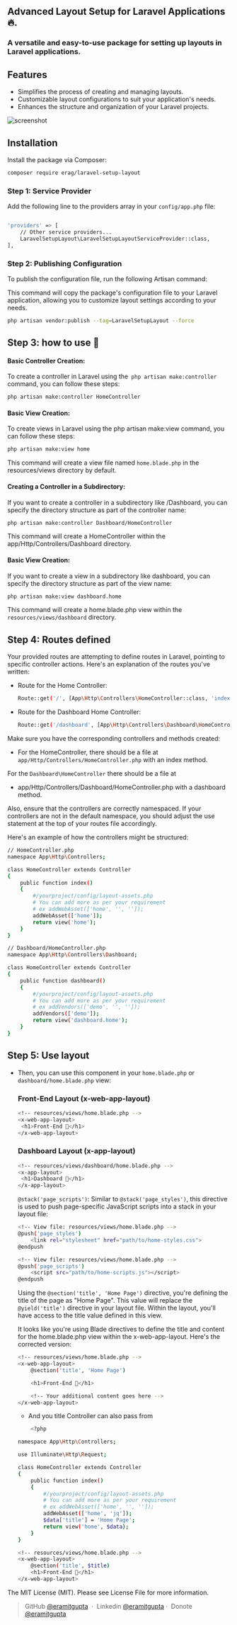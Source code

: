 
## Advanced Layout Setup for Laravel Applications 🔥.
### A versatile and easy-to-use package for setting up layouts in Laravel applications.

## Features
- Simplifies the process of creating and managing layouts.
- Customizable layout configurations to suit your application's needs.
- Enhances the structure and organization of your Laravel projects.

![screenshot](https://raw.githubusercontent.com/eramitgupta/files/main/laravel-setup-layout.gif)

## Installation
Install the package via Composer:

```bash
composer require erag/laravel-setup-layout
```


### Step 1: Service Provider
Add the following line to the providers array in your `config/app.php` file:

```bash

'providers' => [
    // Other service providers...
    LaravelSetupLayout\LaravelSetupLayoutServiceProvider::class,
],

```


### Step 2: Publishing Configuration
To publish the configuration file, run the following Artisan command:

This command will copy the package's configuration file to your Laravel application, allowing you to customize layout settings according to your needs.

```bash
php artisan vendor:publish --tag=LaravelSetupLayout --force
```

## Step 3: how to use 🤔 

#### Basic Controller Creation:

To create a controller in Laravel using the` php artisan make:controller` command, you can follow these steps:
```bash 
php artisan make:controller HomeController
```

####  Basic View Creation:
To create views in Laravel using the php artisan make:view command, you can follow these steps:

```bash  
php artisan make:view home
```
This command will create a view file named `home.blade.php` in the resources/views directory by default.


#### Creating a Controller in a Subdirectory:
If you want to create a controller in a subdirectory like /Dashboard, you can specify the directory structure as part of the controller name:

```bash  
php artisan make:controller Dashboard/HomeController
```
This command will create a HomeController within the app/Http/Controllers/Dashboard directory.

####  Basic View Creation:
If you want to create a view in a subdirectory like dashboard, you can specify the directory structure as part of the view name:

```bash
php artisan make:view dashboard.home
```

This command will create a home.blade.php view within the `resources/views/dashboard` directory.


## Step 4: Routes defined  

Your provided routes are attempting to define routes in Laravel, pointing to specific controller actions. Here's an explanation of the routes you've written:

 - Route for the Home Controller:
     ```bash 
     Route::get('/', [App\Http\Controllers\HomeController::class, 'index']);
     ```
 - Route for the Dashboard Home Controller:

     ```bash  
     Route::get('/dashboard', [App\Http\Controllers\Dashboard\HomeController::class, 'dashboard']);
     ```
Make sure you have the corresponding controllers and methods created:

 - For the HomeController, there should be a file at `app/Http/Controllers/HomeController.php` with an index method.

For the `Dashboard\HomeController` there should be a file at 

 - app/Http/Controllers/Dashboard/HomeController.php with a dashboard method.

 Also, ensure that the controllers are correctly namespaced. If your controllers are not in the default namespace, you should adjust the use statement at the top of your routes file accordingly.

Here's an example of how the controllers might be structured:

```bash
// HomeController.php
namespace App\Http\Controllers;

class HomeController extends Controller
{
    public function index()
    {
        #/yourproject/config/layout-assets.php
        # You can add more as per your requirement
        # ex addWebAsset(['home', '', '']);
        addWebAsset(['home']);
        return view('home');
    }
}

// Dashboard/HomeController.php
namespace App\Http\Controllers\Dashboard;

class HomeController extends Controller
{
    public function dashboard()
    {
        #/yourproject/config/layout-assets.php
        # You can add more as per your requirement
        # ex addVendors(['demo', '', '']);
        addVendors(['demo']);
        return view('dashboard.home');
    }
}
```

## Step 5: Use layout   
 - Then, you can use this component in your `home.blade.php` or `dashboard/home.blade.php` view:
   ### Front-End Layout (x-web-app-layout)

     ```bash
     <!-- resources/views/home.blade.php -->
     <x-web-app-layout>
      <h1>Front-End 👋</h1>
     </x-web-app-layout>
     ```
     ### Dashboard Layout (x-app-layout)

     ```bash
     <!-- resources/views/dashboard/home.blade.php -->
     <x-app-layout>
      <h1>Dashboard 👋</h1>
     </x-app-layout>
     ```

     `@stack('page_scripts')`: Similar to `@stack('page_styles')`, this directive is used to push page-specific JavaScript scripts into a stack in your layout file:

    ```bash
    <!-- View file: resources/views/home.blade.php -->
    @push('page_styles')
        <link rel="stylesheet" href="path/to/home-styles.css">
    @endpush

    <!-- View file: resources/views/home.blade.php -->
    @push('page_scripts')
        <script src="path/to/home-scripts.js"></script>
    @endpush

    ```

    Using the `@section('title', 'Home Page')` directive, you're defining the title of the page as "Home Page". This value will replace the `@yield('title')` directive in your layout file.
    Within the layout, you'll have access to the title value defined in this view.

    It looks like you're using Blade directives to define the title and content for the home.blade.php view within the x-web-app-layout. Here's the corrected version:
    
    ```bash
    <!-- resources/views/home.blade.php -->
    <x-web-app-layout>
        @section('title', 'Home Page')

        <h1>Front-End 👋</h1>

        <!-- Your additional content goes here -->
    </x-web-app-layout>
    ```
    - And you title Controller can also pass from
    ```bash 
        <?php

    namespace App\Http\Controllers;

    use Illuminate\Http\Request;

    class HomeController extends Controller
    {
        public function index()
        {
            #/yourproject/config/layout-assets.php
            # You can add more as per your requirement
            # ex addWebAsset(['home', '', '']);
            addWebAsset(['home', 'jq']);
            $data['title'] = 'Home Page';
            return view('home', $data);
        }
    }

    <!-- resources/views/home.blade.php -->
    <x-web-app-layout>
        @section('title', $title)
        <h1>Front-End 👋</h1>
    </x-web-app-layout>
    ```










The MIT License (MIT). Please see License File for more information.

> GitHub [@eramitgupta](https://github.com/eramitgupta) &nbsp;&middot;&nbsp;
> Linkedin [@eramitgupta](https://www.linkedin.com/in/eramitgupta/)&nbsp;&middot;&nbsp;
> Donote [@eramitgupta](https://paypal.me/teamdevgeek/)

